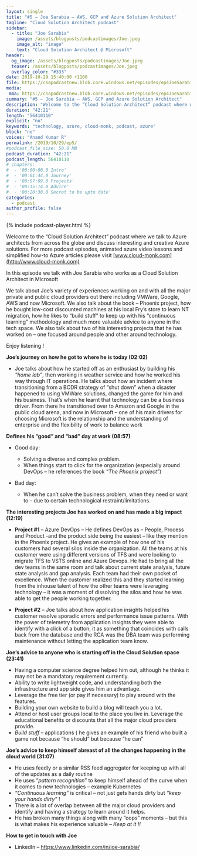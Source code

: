 ```yaml
---
layout: single
title: "#5 – Joe Sarabia – AWS, GCP and Azure Solution Architect"
tagline: "Cloud Solution Architect podcast"
sidebar:
  - title: "Joe Sarabia"
    image: /assets/blogposts/podcastimages/Joe.jpeg
    image_alt: "image"
    text: "Cloud Solution Architect @ Microsoft"
header:
  og_image: /assets/blogposts/podcastimages/Joe.jpeg
  teaser: /assets/blogposts/podcastimages/Joe.jpeg
  overlay_color: "#333"
date: 2019-10-29 15:40:00 +1100
file: https://csapodcastnew.blob.core.windows.net/episodes/ep4JoeSarabia.m4a
media: 
 m4a: https://csapodcastnew.blob.core.windows.net/episodes/ep4JoeSarabia.m4a
summary: "#5 – Joe Sarabia – AWS, GCP and Azure Solution Architect"
description: "Welcome to the “Cloud Solution Architect” podcast where we talk to Azure architects from across the globe and discuss interesting and creative Azure solutions. For more podcast episodes, animated azure video lessons and simplified how-to Azure articles please visit www.cloud-monk.com. In this episode we talk with Joe Sarabia who works as a Cloud Solution Architect in Microsoft. We talk about Joe’s variety of experiences working on and with all the major private and public cloud providers out there including VMWare, Google, AWS and now Microsoft. We also talk about the book – Phoenix project, how he bought low-cost discounted machines at his local Fry’s store to learn NT migration, how he likes to “build stuff” to keep up with his “continuous learning” methodology and much more valuable advice to anyone in the tech space. We also talk about two of his interesting projects that he has worked on – one focused around people and other around technology."
duration: "42:21" 
length: "56410110"
explicit: "no" 
keywords: "technology, azure, cloud-monk, podcast, azure"
block: "no" 
voices: "Anand Kumar R"
permalink: /2019/10/29/ep5/
#podcast_file_size: 50.0 MB 
podcast_duration: "42:21" 
podcast_length: 56410110
# chapters:
#  - '00:00:00.0 Intro'
#  - '00:01:44.0 Journey'
#  - '00:07:09.0 Projects'
#  - '00:15:14.0 Advice'
#  - '00:20:30.0 Secret to be upto date'
categories:
  - podcast
author_profile: false
---
```


{% include podcast-player.html %}

Welcome to the “Cloud Solution Architect” podcast where we talk to Azure architects from across the globe and discuss interesting and creative Azure solutions. For more podcast episodes, animated azure video lessons and simplified how-to Azure articles please visit [www.cloud-monk.com](http://www.cloud-monk.com)

In this episode we talk with Joe Sarabia who works as a Cloud Solution Architect in Microsoft

We talk about Joe’s variety of experiences working on and with all the major private and public cloud providers out there including VMWare, Google, AWS and now Microsoft. We also talk about the book – Phoenix project, how he bought low-cost discounted machines at his local Fry’s store to learn NT migration, how he likes to “build stuff” to keep up with his “continuous learning” methodology and much more valuable advice to anyone in the tech space. We also talk about two of his interesting projects that he has worked on – one focused around people and other around technology.

Enjoy listening !

**Joe’s journey on how he got to where he is today (02:02)**

*   Joe talks about how he started off as an enthusiast by building his _“home lab”_, then working in weather service and how he worked his way through IT operations. He talks about how an incident where transitioning from a BCDR strategy of “shut down” when a disaster happened to using VMWare solutions, changed the game for him and his business. That’s when he learnt that technology can be a business driver. From there he transitioned over to Amazon and Google in the public cloud arena, and now in Microsoft – one of his main drivers for choosing Microsoft is the relationship and the understanding of enterprise and the flexibility of work to balance work

**Defines his “good” and “bad” day at work (08:57)**

*   Good day:
    *   Solving a diverse and complex problem.
    *   When things start to click for the organization (especially around DevOps – he references the book _“The Phoenix project”_)

*   Bad day:
    *   When he can’t solve the business problem, when they need or want to – due to certain technological restraint/limitations.

**The interesting projects Joe has worked on and has made a big impact (12:19)**

*   **Project #1** – Azure DevOps – He defines DevOps as – People, Process and Product -and the product side being the easiest – like they mention in the Phoenix project. He gives an example of how one of his customers had several silos inside the organization. All the teams at his customer were using different versions of TFS and were looking to migrate TFS to VSTS online and Azure Devops. He had to bring all the dev teams in the same room and talk about current state analysis, future state analysis and gap analysis. Each team had their own pocket of excellence. When the customer realized this and they started learning from the inhouse talent of how the other teams were leveraging technology – it was a moment of dissolving the silos and how he was able to get the people working together.

*   **Project #2** – Joe talks about how application insights helped his customer resolve sporadic errors and performance issue patterns. With the power of telemetry from application insights they were able to identify with a click of a button, it as something that coincides with calls back from the database and the RCA was the DBA team was performing maintenance without letting the application team know.

**Joe’s advice to anyone who is starting off in the Cloud Solution space (23:41)**

*   Having a computer science degree helped him out, although he thinks it may not be a mandatory requirement currently.
*   Ability to write lightweight code, and understanding both the infrastructure and app side gives him an advantage.
*   Leverage the free tier (or pay if necessary) to play around with the features.
*   Building your own website to build a blog will teach you a lot.
*   Attend or host user groups local to the place you live in. Leverage the educational benefits or discounts that all the major cloud providers provide.
*   _Build stuff_ – applications ( he gives an example of his friend who built a game not because “he should” but because “he can”

**Joe’s advice to keep himself abreast of all the changes happening in the cloud world (31:07)**

*   He uses feedly or a similar RSS feed aggregator for keeping up with all of the updates as a daily routine
*   He uses “_pattern recognition_” to keep himself ahead of the curve when it comes to new technologies – example Kubernetes
*   _“Continuous learning”_ is critical – not just gets hands dirty but _“keep your hands dirty”_ !
*   There is a lot of overlap between all the major cloud providers and identify and having a strategy to learn around it helps.
*   He has broken many things along with many “oops” moments – but this is what makes his experience valuable – _Keep at it !!_

**How to get in touch with Joe**

*   LinkedIn – https://www.linkedin.com/in/joe-sarabia/